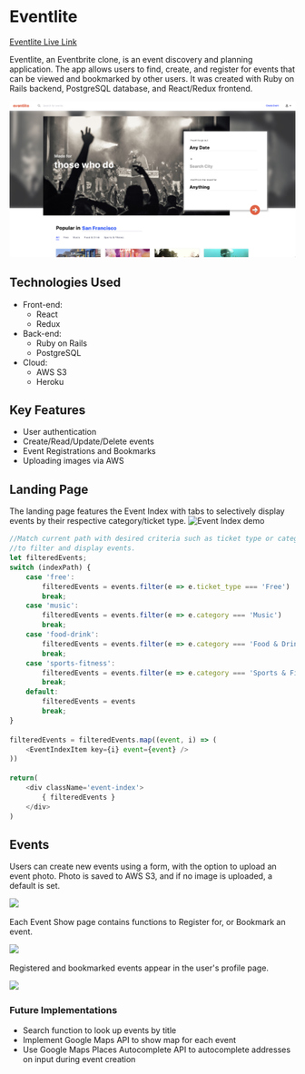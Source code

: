 # Eventlite

[Eventlite Live Link](https://eventlite-fsp.herokuapp.com)

Eventlite, an Eventbrite clone, is an event discovery and planning application. The app allows users to find, create, and register for events that can be viewed and bookmarked by other users. It was created with Ruby on Rails backend, PostgreSQL database, and React/Redux frontend.

<img src="app/assets/images/eventlite-landing.png"/>

## Technologies Used
- Front-end:
  - React
  - Redux
- Back-end:
  - Ruby on Rails
  - PostgreSQL
- Cloud:
  - AWS S3
  - Heroku

## Key Features
- User authentication
- Create/Read/Update/Delete events
- Event Registrations and Bookmarks
- Uploading images via AWS

## Landing Page

The landing page features the Event Index with tabs to selectively display events by their respective category/ticket type.
![Event Index demo](app/assets/images/eventlite-index.gif)

```javascript
//Match current path with desired criteria such as ticket type or category
//to filter and display events.
let filteredEvents;
switch (indexPath) {
    case 'free':
        filteredEvents = events.filter(e => e.ticket_type === 'Free')
        break;
    case 'music':
        filteredEvents = events.filter(e => e.category === 'Music')
        break;
    case 'food-drink':
        filteredEvents = events.filter(e => e.category === 'Food & Drink')
        break;
    case 'sports-fitness':
        filteredEvents = events.filter(e => e.category === 'Sports & Fitness')
        break;
    default:
        filteredEvents = events
        break;
}

filteredEvents = filteredEvents.map((event, i) => (
    <EventIndexItem key={i} event={event} />
))

return(
    <div className='event-index'>
        { filteredEvents }
    </div>
)
```

## Events

Users can create new events using a form, with the option to upload an event photo. Photo is saved to AWS S3, and if no image is uploaded, a default is set.

<img src='https://eventlite-fsp-dev.s3-us-west-1.amazonaws.com/reedme-eventform.png' />


Each Event Show page contains functions to Register for, or Bookmark an event.

<img src='https://eventlite-fsp-dev.s3-us-west-1.amazonaws.com/readme-eventshow.png' />


Registered and bookmarked events appear in the user's profile page.

<img src='https://eventlite-fsp-dev.s3-us-west-1.amazonaws.com/readme-usershow.png' />


### Future Implementations
- Search function to look up events by title
- Implement Google Maps API to show map for each event
- Use Google Maps Places Autocomplete API to autocomplete addresses on input during event creation
